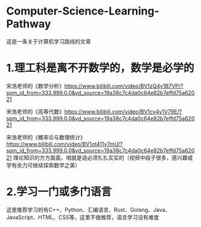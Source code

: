 # Computer-Science-Learning-Pathway
这是一条关于计算机学习路线的文章

# 1.理工科是离不开数学的，数学是必学的

宋浩老师的《数学分析》https://www.bilibili.com/video/BV1zQ4y1B7VP/?spm_id_from=333.999.0.0&vd_source=19a38c7c4da0c64e82b7effd75a62021

宋浩老师的《高等代数》https://www.bilibili.com/video/BV1cy4y1V79E/?spm_id_from=333.999.0.0&vd_source=19a38c7c4da0c64e82b7effd75a62021

宋浩老师的《概率论与数理统计》https://www.bilibili.com/video/BV1ot411y7mU/?spm_id_from=333.999.0.0&vd_source=19a38c7c4da0c64e82b7effd75a62021
理论知识的方方面面，咱就是说必须扎扎实实的（视频中段子很多，感兴趣或学有余力可继续探索数学之美）
# 2.学习一门或多门语言
这里推荐学习的有C++、Python、汇编语言、Rust、Golang、Java、JavaScript、HTML、CSS等，这里不做推荐，语言学习没有难度
